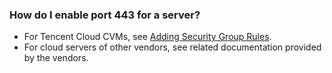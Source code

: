 ### How do I enable port 443 for a server?
- For Tencent Cloud CVMs, see [Adding Security Group Rules](https://intl.cloud.tencent.com/document/product/213/34272).
- For cloud servers of other vendors, see related documentation provided by the vendors.

